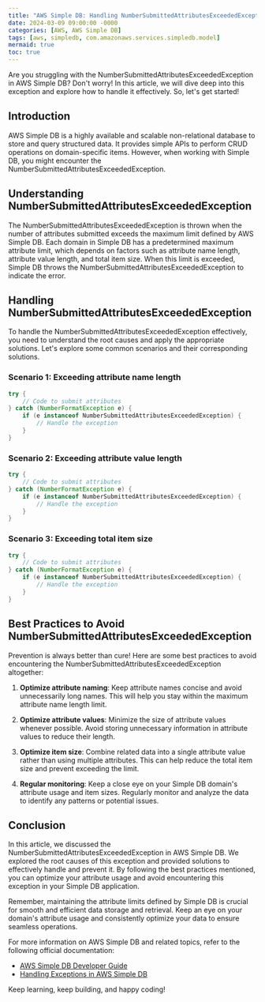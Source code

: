 ```yaml
---
title: "AWS Simple DB: Handling NumberSubmittedAttributesExceededException"
date: 2024-03-09 09:00:00 -0000
categories: [AWS, AWS Simple DB]
tags: [aws, simpledb, com.amazonaws.services.simpledb.model]
mermaid: true
toc: true
---
```



Are you struggling with the NumberSubmittedAttributesExceededException in AWS Simple DB? Don't worry! In this article, we will dive deep into this exception and explore how to handle it effectively. So, let's get started!

## Introduction

AWS Simple DB is a highly available and scalable non-relational database to store and query structured data. It provides simple APIs to perform CRUD operations on domain-specific items. However, when working with Simple DB, you might encounter the NumberSubmittedAttributesExceededException.

## Understanding NumberSubmittedAttributesExceededException

The NumberSubmittedAttributesExceededException is thrown when the number of attributes submitted exceeds the maximum limit defined by AWS Simple DB. Each domain in Simple DB has a predetermined maximum attribute limit, which depends on factors such as attribute name length, attribute value length, and total item size. When this limit is exceeded, Simple DB throws the NumberSubmittedAttributesExceededException to indicate the error.

## Handling NumberSubmittedAttributesExceededException

To handle the NumberSubmittedAttributesExceededException effectively, you need to understand the root causes and apply the appropriate solutions. Let's explore some common scenarios and their corresponding solutions.

### Scenario 1: Exceeding attribute name length

```java
try {
    // Code to submit attributes
} catch (NumberFormatException e) {
    if (e instanceof NumberSubmittedAttributesExceededException) {
        // Handle the exception
    }
}
```

### Scenario 2: Exceeding attribute value length

```java
try {
    // Code to submit attributes
} catch (NumberFormatException e) {
    if (e instanceof NumberSubmittedAttributesExceededException) {
        // Handle the exception
    }
}
```

### Scenario 3: Exceeding total item size

```java
try {
    // Code to submit attributes
} catch (NumberFormatException e) {
    if (e instanceof NumberSubmittedAttributesExceededException) {
        // Handle the exception
    }
}
```

## Best Practices to Avoid NumberSubmittedAttributesExceededException

Prevention is always better than cure! Here are some best practices to avoid encountering the NumberSubmittedAttributesExceededException altogether:

1. **Optimize attribute naming**: Keep attribute names concise and avoid unnecessarily long names. This will help you stay within the maximum attribute name length limit.

2. **Optimize attribute values**: Minimize the size of attribute values whenever possible. Avoid storing unnecessary information in attribute values to reduce their length.

3. **Optimize item size**: Combine related data into a single attribute value rather than using multiple attributes. This can help reduce the total item size and prevent exceeding the limit.

4. **Regular monitoring**: Keep a close eye on your Simple DB domain's attribute usage and item sizes. Regularly monitor and analyze the data to identify any patterns or potential issues.

## Conclusion

In this article, we discussed the NumberSubmittedAttributesExceededException in AWS Simple DB. We explored the root causes of this exception and provided solutions to effectively handle and prevent it. By following the best practices mentioned, you can optimize your attribute usage and avoid encountering this exception in your Simple DB application.

Remember, maintaining the attribute limits defined by Simple DB is crucial for smooth and efficient data storage and retrieval. Keep an eye on your domain's attribute usage and consistently optimize your data to ensure seamless operations.

For more information on AWS Simple DB and related topics, refer to the following official documentation:

- [AWS Simple DB Developer Guide](https://docs.aws.amazon.com/AmazonSimpleDB/latest/DeveloperGuide/Welcome.html)
- [Handling Exceptions in AWS Simple DB](https://docs.aws.amazon.com/AmazonSimpleDB/latest/DeveloperGuide/Exceptions.html)

Keep learning, keep building, and happy coding!